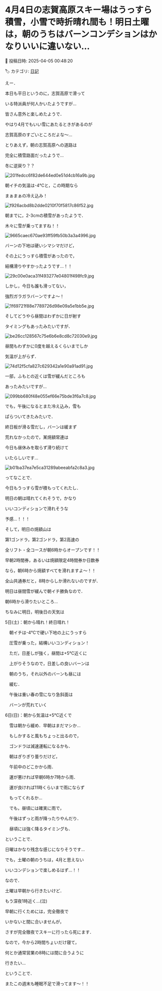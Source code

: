 # 4月4日の志賀高原スキー場はうっすら積雪，小雪で時折晴れ間も！明日土曜は，朝のうちはバーンコンデションはかなりいいに違いない…

📅 投稿日時: 2025-04-05 00:48:20

🏷️ カテゴリ: [日記](cc4b5682fb7b8b144980957a978653fb0.md)

えー．


本日も平日というのに，志賀高原で滑って


いる特派員が何人かいたようですが…


皆さん意外と楽しめたようで．


やはり4月でもいい雪にあたるときがあるのが


志賀高原のすごいところだよな～…





とりあえず，朝の志賀高原への道路は


完全に積雪路面だったようで…


冬に逆戻り？？




![201fedcc6f82de644ed0e51d4cb16a9b.jpg](images/201fedcc6f82de644ed0e51d4cb16a9b.jpg)







朝イチの気温は-4℃と，この時期なら


まぁまぁの冷え込み！




![f926acbd8b2dde0210f70f5817c86f52.jpg](images/f926acbd8b2dde0210f70f5817c86f52.jpg)







朝までに，2-3cmの積雪があったようで．


木々に雪が乗ってますね！！




![9665caec670ae93ff59fb50b3a3a4996.jpg](images/9665caec670ae93ff59fb50b3a3a4996.jpg)







バーンの下地は硬いシマシマだけど，


その上にうっすら積雪があったので，


結構滑りやすかったようです…！！




![29c00e0aca31f493277e04801f498fc9.jpg](images/29c00e0aca31f493277e04801f498fc9.jpg)







しかし，今日も誰も滑ってない，


強烈ガラガラバーンですよ～！




![1f69721f88e7789726d98e09a5e1bb5e.jpg](images/1f69721f88e7789726d98e09a5e1bb5e.jpg)







そしてどうやら昼間はわずかに日が射す


タイミングもあったみたいですが．




![be26cc128567c75e6b6e8cd8c72030e9.jpg](images/be26cc128567c75e6b6e8cd8c72030e9.jpg)







昼間もわずかに0度を越えるくらいまでしか


気温が上がらず．




![74d12f5cfa827c629342a1e90a91ad91.jpg](images/74d12f5cfa827c629342a1e90a91ad91.jpg)







一部，ふもとの近くは雪が緩んだところも


あったみたいですが…




![099bb680f48e055ef66e75bde3f6a7c8.jpg](images/099bb680f48e055ef66e75bde3f6a7c8.jpg)







でも，午後になるとまた冷え込み，雪も


ぱらついてきたみたいで．


終日板が滑る雪だし，バーンは緩まず


荒れなかったので，某焼額常連は


今日も昼休みを取らず滑り続けて


いたらしいです…




![b01ba37ea7e5ca31289abeeabfa2c8a3.jpg](images/b01ba37ea7e5ca31289abeeabfa2c8a3.jpg)







ってなことで．


今日もうっすら雪が積もってくれたし．


明日の朝は晴れてくれそうで，かなり


いいコンディションで滑れそうな


予感…！！！





そして，明日の焼額山は


第1ゴンドラ，第2ゴンドラ，第2高速の


全リフト・全コースが朝6時からオープンです！！


早朝2時間券，あるいは焼額限定4時間券か日数券


なら，朝6時から焼額すべてを滑れますよ～！！





全山共通券だと，8時からしか滑れないのですが．


明日は昼間雪が緩んで朝イチ勝負なので．


朝6時から滑りたいところ…





ちなみに明日，明後日の天気は





5日(土)：朝から晴れ！終日晴れ！


　朝イチは-4℃で硬い下地の上にうっすら


　圧雪が乗った，結構いいコンディション！


　ただ，日差しが強く，昼間は+5℃近くに


　上がりそうなので，日差しの良いバーンは


　朝のうち，それ以外のバーンも昼には


　緩む．


　午後は重い春の雪になり急斜面は


　バーンが荒れていく





6日(日)：朝から気温は+5℃近くで


　雪は朝から緩め．早朝はまだマシか…


　もしかすると風もちょっと出るので，


　ゴンドラは減速運転になるかも．


　朝はぎりぎり曇りだけど，


　午前中のどこかから雨．


　運が悪ければ早朝6時か7時から雨．


　運が良ければ11時くらいまで雨にならず


　もってくれるか…


　でも，昼頃には確実に雨で，


　午後はずっと雨が降ったりやんだり．


　昼頃には強く降るタイミングも．





ということで．


日曜はかなり残念な感じになりそうです…





でも，土曜の朝のうちは，4月と思えない


いいコンデションで楽しめるはず…！！





なので．


土曜は早朝から行きたいけど．


もう深夜1時近く…(泣)


早朝に行くためには，完全徹夜で


いかないと間に合いませんが，


さすが完全徹夜でスキーに行ったら死にます．





なので，今から2時間ちょいだけ寝て，


何とか通常営業の8時には間に合うように


行きたい…





ということで．


またこの週末も睡眠不足で滑ってます～！！
